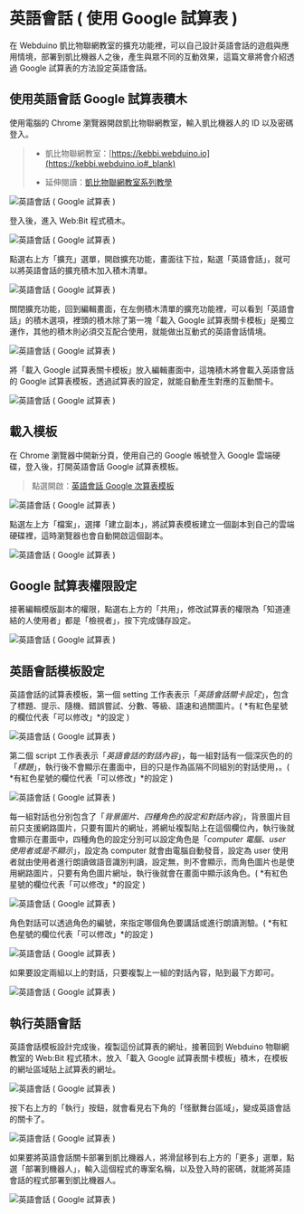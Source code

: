 # 英語會話 ( 使用 Google 試算表 )

在 Webduino 凱比物聯網教室的擴充功能裡，可以自己設計英語會話的遊戲與應用情境，部署到凱比機器人之後，產生與眾不同的互動效果，這篇文章將會介紹透過 Google 試算表的方法設定英語會話。

## 使用英語會話 Google 試算表積木

使用電腦的 Chrome 瀏覽器開啟凱比物聯網教室，輸入凱比機器人的 ID 以及密碼登入。

> - 凱比物聯網教室：[https://kebbi.webduino.io](https://kebbi.webduino.io#_blank)
>
> - 延伸閱讀：[凱比物聯網教室系列教學](../index.html)

![英語會話 ( Google 試算表 )](../../../../media/zh-tw/kebbi/english/spread-sheet-01.jpg)

登入後，進入 Web:Bit 程式積木。

![英語會話 ( Google 試算表 )](../../../../media/zh-tw/kebbi/english/spread-sheet-02.jpg)

點選右上方「擴充」選單，開啟擴充功能，畫面往下拉，點選「英語會話」，就可以將英語會話的擴充積木加入積木清單。

![英語會話 ( Google 試算表 )](../../../../media/zh-tw/kebbi/english/spread-sheet-03.jpg)

關閉擴充功能，回到編輯畫面，在左側積木清單的擴充功能裡，可以看到「英語會話」的積木選項，裡頭的積木除了第一塊「載入 Google 試算表關卡模板」是獨立運作，其他的積木則必須交互配合使用，就能做出互動式的英語會話情境。

![英語會話 ( Google 試算表 )](../../../../media/zh-tw/kebbi/english/spread-sheet-04.jpg)

將「載入 Google 試算表關卡模板」放入編輯畫面中，這塊積木將會載入英語會話的 Google 試算表模板，透過試算表的設定，就能自動產生對應的互動關卡。

![英語會話 ( Google 試算表 )](../../../../media/zh-tw/kebbi/english/spread-sheet-05.jpg)

## 載入模板

在 Chrome 瀏覽器中開新分頁，使用自己的 Google 帳號登入 Google 雲端硬碟，登入後，打開英語會話  Google 試算表模板。

> 點選開啟：[英語會話 Google 次算表模板](https://bit.ly/kebbi-english)

![英語會話 ( Google 試算表 )](../../../../media/zh-tw/kebbi/english/spread-sheet-06.jpg)

點選左上方「檔案」，選擇「建立副本」，將試算表模板建立一個副本到自己的雲端硬碟裡，這時瀏覽器也會自動開啟這個副本。

![英語會話 ( Google 試算表 )](../../../../media/zh-tw/kebbi/english/spread-sheet-07.jpg)

## Google 試算表權限設定

接著編輯模版副本的權限，點選右上方的「共用」，修改試算表的權限為「知道連結的人使用者」都是「檢視者」，按下完成儲存設定。

![英語會話 ( Google 試算表 )](../../../../media/zh-tw/kebbi/english/spread-sheet-08.jpg)

## 英語會話模板設定

英語會話的試算表模板，第一個 setting 工作表表示「*英語會話關卡設定*」，包含了標題、提示、隨機、錯誤嘗試、分數、等級、語速和過關圖片。( *有紅色星號的欄位代表「可以修改」*的設定 )

![英語會話 ( Google 試算表 )](../../../../media/zh-tw/kebbi/english/spread-sheet-09.jpg)

第二個 script 工作表表示「*英語會話的對話內容*」，每一組對話有一個深灰色的的「*標題*」，執行後不會顯示在畫面中，目的只是作為區隔不同組別的對話使用，。( *有紅色星號的欄位代表「可以修改」*的設定 )

![英語會話 ( Google 試算表 )](../../../../media/zh-tw/kebbi/english/spread-sheet-10.jpg)

每一組對話也分別包含了「*背景圖片、四種角色的設定和對話內容*」，背景圖片目前只支援網路圖片，只要有圖片的網址，將網址複製貼上在這個欄位內，執行後就會顯示在畫面中，四種角色的設定分別可以設定角色是「*computer 電腦、user 使用者或是不顯示*」，設定為 computer 就會由電腦自動發音，設定為 user 使用者就由使用者進行朗讀做語音識別判讀，設定無，則不會顯示，而角色圖片也是使用網路圖片，只要有角色圖片網址，執行後就會在畫面中顯示該角色。( *有紅色星號的欄位代表「可以修改」*的設定 )

![英語會話 ( Google 試算表 )](../../../../media/zh-tw/kebbi/english/spread-sheet-11.jpg)

角色對話可以透過角色的編號，來指定哪個角色要講話或進行朗讀測驗。( *有紅色星號的欄位代表「可以修改」*的設定 )

![英語會話 ( Google 試算表 )](../../../../media/zh-tw/kebbi/english/spread-sheet-12.jpg)

如果要設定兩組以上的對話，只要複製上一組的對話內容，貼到最下方即可。

![英語會話 ( Google 試算表 )](../../../../media/zh-tw/kebbi/english/spread-sheet-13.jpg)

## 執行英語會話

英語會話模板設計完成後，複製這份試算表的網址，接著回到 Webduino 物聯網教室的 Web:Bit 程式積木，放入「載入 Google 試算表關卡模板」積木，在模板的網址區域貼上試算表的網址。

![英語會話 ( Google 試算表 )](../../../../media/zh-tw/kebbi/english/spread-sheet-14.jpg)

按下右上方的「執行」按鈕，就會看見右下角的「怪獸舞台區域」，變成英語會話的關卡了。

![英語會話 ( Google 試算表 )](../../../../media/zh-tw/kebbi/english/spread-sheet-15.jpg)

如果要將英語會話關卡部署到凱比機器人，將滑鼠移到右上方的「更多」選單，點選「部署到機器人」，輸入這個程式的專案名稱，以及登入時的密碼，就能將英語會話的程式部署到凱比機器人。

![英語會話 ( Google 試算表 )](../../../../media/zh-tw/kebbi/english/spread-sheet-16.jpg)
